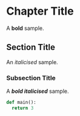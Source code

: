 # Chapter Title

A **bold** sample.

## Section Title

An _italicised_ sample.

### Subsection Title

A **_bold italicised_** sample.

```python
def main():
  return 3
```
